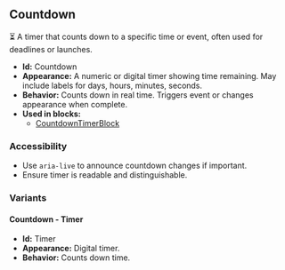 ## Countdown
⏳ A timer that counts down to a specific time or event, often used for deadlines or launches.
- **Id:** Countdown
- **Appearance:** A numeric or digital timer showing time remaining. May include labels for days, hours, minutes, seconds.
- **Behavior:** Counts down in real time. Triggers event or changes appearance when complete.
- **Used in blocks:**
  - [CountdownTimerBlock](blocks.md#countdown-timer-block)
### Accessibility
- Use `aria-live` to announce countdown changes if important.
- Ensure timer is readable and distinguishable.

### Variants
#### Countdown - **Timer**
- **Id:** Timer
- **Appearance:** Digital timer.
- **Behavior:** Counts down time.
